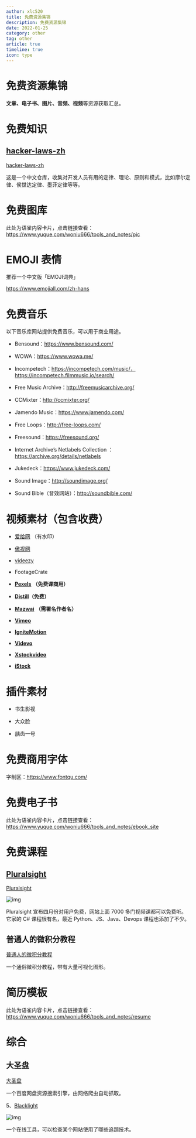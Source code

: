 ```yaml
---
author: xlc520
title: 免费资源集锦
description: 免费资源集锦
date: 2022-01-25
category: other
tag: other
article: true
timeline: true
icon: type
---
```


# 免费资源集锦

**文章、电子书、图片、音频、视频**等资源获取汇总。

# 免费知识

## [hacker-laws-zh](https://github.com/nusr/hacker-laws-zh)

[hacker-laws-zh](https://github.com/nusr/hacker-laws-zh)

这是一个中文仓库，收集对开发人员有用的定律、理论、原则和模式，比如摩尔定律、侯世达定律、墨菲定律等等。

# 免费图库

此处为语雀内容卡片，点击链接查看：https://www.yuque.com/woniu666/tools_and_notes/pic

# EMOJI 表情

推荐一个中文版「EMOJI词典」

https://www.emojiall.com/zh-hans

# 免费音乐

以下音乐库网站提供免费音乐，可以用于商业用途。

- Bensound：https://www.bensound.com/
- WOWA：https://www.wowa.me/

- Incompetech：https://incompetech.com/music/，https://incompetech.filmmusic.io/search/
- Free Music Archive：http://freemusicarchive.org/

- CCMixter：http://ccmixter.org/
- Jamendo Music：https://www.jamendo.com/

- Free Loops：http://free-loops.com/
- Freesound：https://freesound.org/

- Internet Archive’s Netlabels Collection ：https://archive.org/details/netlabels
- Jukedeck：https://www.jukedeck.com/

- Sound Image：http://soundimage.org/
- Sound Bible（音效网站）：http://soundbible.com/

# 视频素材（包含收费）

- [爱给网](http://www.aigei.com/) （有水印）
- [傲视网](http://www.aoao365.com/)

- [videezy](https://www.videezy.com/)
- FootageCrate

- [**Pexels**](https://www.pexels.com/videos/) **（免费课商用）**
- [**Distill**](https://wedistill.io/)**（免费）**

- [**Mazwai**](http://mazwai.com/) **（需署名作者名）**
- [**Vimeo**](https://vimeo.com/groups/freehd/)

- [**IgniteMotion** ](http://www.ignitemotion.com/)
- [**Videvo**](http://www.videvo.net/)

- [**Xstockvideo**](http://www.xstockvideo.com/)
- [**iStock**](http://www.istockphoto.com/footage)

# 插件素材

- 书生影视
- 大众脸

- 龋齿一号

# 免费商用字体

字制区：https://www.fontqu.com/

# 免费电子书

此处为语雀内容卡片，点击链接查看：https://www.yuque.com/woniu666/tools_and_notes/ebook_site

# 免费课程

## [Pluralsight](https://www.pluralsight.com/)

[Pluralsight](https://www.pluralsight.com/)

![img](https://bitbucket.org/xlc520/blogasset/raw/main/images2/1586485194470-ebb43c09-a27d.jpeg)

Pluralsight 宣布四月份对用户免费，网站上面 7000 多门视频课都可以免费听。它家的 C# 课程很有名，最近 Python、JS、Java、Devops
课程也添加了不少。

## 普通人的微积分教程

[普通人的微积分教程](https://www.geogebra.org/m/x39ys4d7)

一个通俗微积分教程，带有大量可视化图形。

# 简历模板

此处为语雀内容卡片，点击链接查看：https://www.yuque.com/woniu666/tools_and_notes/resume

# 综合

## 大圣盘

[大圣盘](https://www.dashengpan.com/)

一个百度网盘资源搜索引擎，由网络爬虫自动抓取。

5、[Blacklight](https://themarkup.org/blacklight)

![img](https://bitbucket.org/xlc520/blogasset/raw/main/images2/1601428301715-32070748-e377-480c-8c80-83688f079f1c.jpeg)

一个在线工具，可以检查某个网站使用了哪些追踪技术。